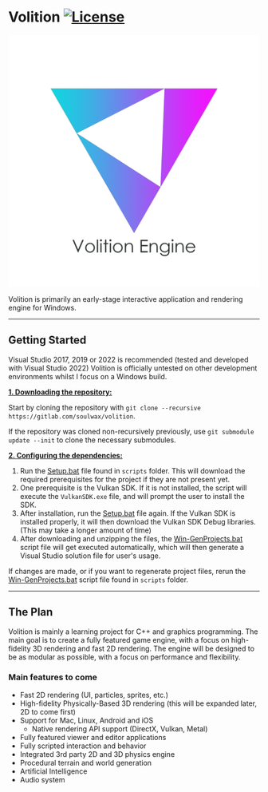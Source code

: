 # Volition [![License](https://img.shields.io/github/license/soulwax/Volition.svg)](https://github.com/soulwax/Volition/blob/master/LICENSE)

![Volition](/Resources/Branding/Volition_Logo_Text_Light_Square.png?raw=true "Volition")

Volition is primarily an early-stage interactive application and rendering engine for Windows.
***

## Getting Started

Visual Studio 2017, 2019 or 2022 is recommended (tested and developed with Visual Studio 2022) Volition is officially untested on other development environments whilst I focus on a Windows build.

<ins>**1. Downloading the repository:**</ins>

Start by cloning the repository with `git clone --recursive https://gitlab.com/soulwax/volition`.

If the repository was cloned non-recursively previously, use `git submodule update --init` to clone the necessary submodules.

<ins>**2. Configuring the dependencies:**</ins>

1. Run the [Setup.bat](https://github.com/soulwax/Volition/blob/main/scripts/Setup.bat) file found in `scripts` folder. This will download the required prerequisites for the project if they are not present yet.
2. One prerequisite is the Vulkan SDK. If it is not installed, the script will execute the `VulkanSDK.exe` file, and will prompt the user to install the SDK.
3. After installation, run the [Setup.bat](https://github.com/soulwax/Volition/blob/master/scripts/Setup.bat) file again. If the Vulkan SDK is installed properly, it will then download the Vulkan SDK Debug libraries. (This may take a longer amount of time)
4. After downloading and unzipping the files, the [Win-GenProjects.bat](https://github.com/soulwax/Volition/blob/master/scripts/Win-GenProjects.bat) script file will get executed automatically, which will then generate a Visual Studio solution file for user's usage.

If changes are made, or if you want to regenerate project files, rerun the [Win-GenProjects.bat](https://github.com/soulwax/Volition/blob/master/scripts/Win-GenProjects.bat) script file found in `scripts` folder.

***

## The Plan

Volition is mainly a learning project for C++ and graphics programming. The main goal is to create a fully featured game engine, with a focus on high-fidelity 3D rendering and fast 2D rendering. The engine will be designed to be as modular as possible, with a focus on performance and flexibility.

### Main features to come

- Fast 2D rendering (UI, particles, sprites, etc.)
- High-fidelity Physically-Based 3D rendering (this will be expanded later, 2D to come first)
- Support for Mac, Linux, Android and iOS
  - Native rendering API support (DirectX, Vulkan, Metal)
- Fully featured viewer and editor applications
- Fully scripted interaction and behavior
- Integrated 3rd party 2D and 3D physics engine
- Procedural terrain and world generation
- Artificial Intelligence
- Audio system
